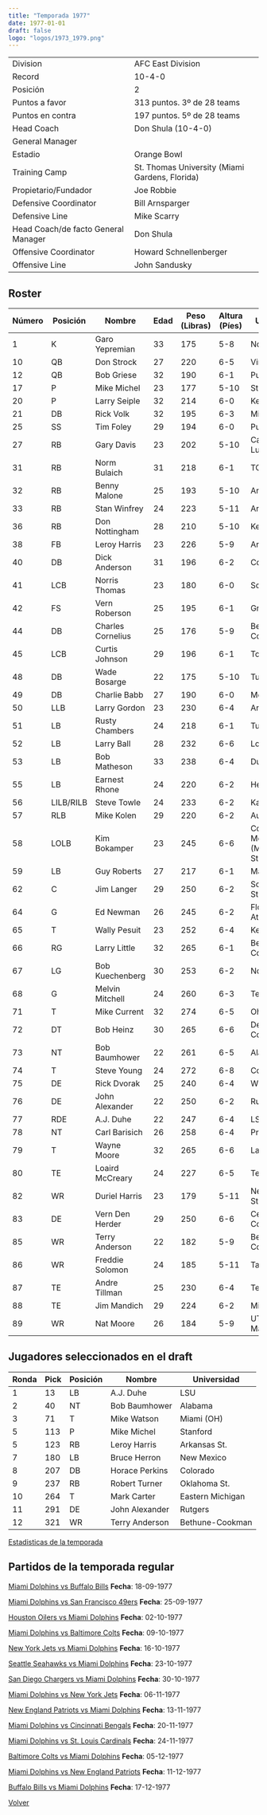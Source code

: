 ```yaml
---
title: "Temporada 1977"
date: 1977-01-01
draft: false
logo: "logos/1973_1979.png"
---
```


|                      |                      |
|-------------------------|---------------------------|
| Division               | AFC East Division            |
| Record                 | 10-4-0              |
| Posición               | 2            |
| Puntos a favor         | 313 puntos. 3º de 28 teams           |
| Puntos en contra       | 197 puntos. 5º de 28 teams       |
| Head Coach             | Don Shula (10-4-0)               |
| General Manager        |       |
| Estadio                | Orange Bowl             |
| Training Camp          | St. Thomas University (Miami Gardens, Florida)        |
| Propietario/Fundador | Joe Robbie |
| Defensive Coordinator | Bill Arnsparger |
| Defensive Line | Mike Scarry |
| Head Coach/de facto General Manager | Don Shula |
| Offensive Coordinator | Howard Schnellenberger |
| Offensive Line | John Sandusky |


## Roster

| Número | Posición | Nombre           | Edad | Peso (Libras) | Altura (Píes) | Universidad          |
|--------|----------|------------------|------|---------------|---------------|----------------------|
| 1 | K | Garo Yepremian | 33 | 175 | 5-8 | None |
| 10 | QB | Don Strock | 27 | 220 | 6-5 | Virginia Tech |
| 12 | QB | Bob Griese | 32 | 190 | 6-1 | Purdue |
| 17 | P | Mike Michel | 23 | 177 | 5-10 | Stanford |
| 20 | P | Larry Seiple | 32 | 214 | 6-0 | Kentucky |
| 21 | DB | Rick Volk | 32 | 195 | 6-3 | Michigan |
| 25 | SS | Tim Foley | 29 | 194 | 6-0 | Purdue |
| 27 | RB | Gary Davis | 23 | 202 | 5-10 | Cal Poly-San Luis Obispo |
| 31 | RB | Norm Bulaich | 31 | 218 | 6-1 | TCU |
| 32 | RB | Benny Malone | 25 | 193 | 5-10 | Arizona St. |
| 33 | RB | Stan Winfrey | 24 | 223 | 5-11 | Arkansas St. |
| 36 | RB | Don Nottingham | 28 | 210 | 5-10 | Kent St. |
| 38 | FB | Leroy Harris | 23 | 226 | 5-9 | Arkansas St. |
| 40 | DB | Dick Anderson | 31 | 196 | 6-2 | Colorado |
| 41 | LCB | Norris Thomas | 23 | 180 | 6-0 | Southern Miss |
| 42 | FS | Vern Roberson | 25 | 195 | 6-1 | Grambling St. |
| 44 | DB | Charles Cornelius | 25 | 176 | 5-9 | Bethune-Cookman |
| 45 | LCB | Curtis Johnson | 29 | 196 | 6-1 | Toledo |
| 48 | DB | Wade Bosarge | 22 | 175 | 5-10 | Tulsa |
| 49 | DB | Charlie Babb | 27 | 190 | 6-0 | Memphis |
| 50 | LLB | Larry Gordon | 23 | 230 | 6-4 | Arizona St. |
| 51 | LB | Rusty Chambers | 24 | 218 | 6-1 | Tulane |
| 52 | LB | Larry Ball | 28 | 232 | 6-6 | Louisville |
| 53 | LB | Bob Matheson | 33 | 238 | 6-4 | Duke |
| 55 | LB | Earnest Rhone | 24 | 220 | 6-2 | Henderson St. |
| 56 | LILB/RILB | Steve Towle | 24 | 233 | 6-2 | Kansas |
| 57 | RLB | Mike Kolen | 29 | 220 | 6-2 | Auburn |
| 58 | LOLB | Kim Bokamper | 23 | 245 | 6-6 | Concordia-Moorhead (MN),San Jose St. |
| 59 | LB | Guy Roberts | 27 | 217 | 6-1 | Maryland |
| 62 | C | Jim Langer | 29 | 250 | 6-2 | South Dakota St. |
| 64 | G | Ed Newman | 26 | 245 | 6-2 | Florida Atlantic,Duke |
| 65 | T | Wally Pesuit | 23 | 252 | 6-4 | Kentucky |
| 66 | RG | Larry Little | 32 | 265 | 6-1 | Bethune-Cookman |
| 67 | LG | Bob Kuechenberg | 30 | 253 | 6-2 | Notre Dame |
| 68 | G | Melvin Mitchell | 24 | 260 | 6-3 | Tennessee St. |
| 71 | T | Mike Current | 32 | 274 | 6-5 | Ohio St. |
| 72 | DT | Bob Heinz | 30 | 265 | 6-6 | Delta College,Pacific |
| 73 | NT | Bob Baumhower | 22 | 261 | 6-5 | Alabama |
| 74 | T | Steve Young | 24 | 272 | 6-8 | Colorado |
| 75 | DE | Rick Dvorak | 25 | 240 | 6-4 | Wichita St. |
| 76 | DE | John Alexander | 22 | 250 | 6-2 | Rutgers |
| 77 | RDE | A.J. Duhe | 22 | 247 | 6-4 | LSU |
| 78 | NT | Carl Barisich | 26 | 258 | 6-4 | Princeton |
| 79 | T | Wayne Moore | 32 | 265 | 6-6 | Lamar |
| 80 | TE | Loaird McCreary | 24 | 227 | 6-5 | Tennessee St. |
| 82 | WR | Duriel Harris | 23 | 179 | 5-11 | New Mexico St. |
| 83 | DE | Vern Den Herder | 29 | 250 | 6-6 | Central College (IA) |
| 85 | WR | Terry Anderson | 22 | 182 | 5-9 | Bethune-Cookman |
| 86 | WR | Freddie Solomon | 24 | 185 | 5-11 | Tampa |
| 87 | TE | Andre Tillman | 25 | 230 | 6-4 | Texas Tech |
| 88 | TE | Jim Mandich | 29 | 224 | 6-2 | Michigan |
| 89 | WR | Nat Moore | 26 | 184 | 5-9 | UT Martin,Florida |


## Jugadores seleccionados en el draft

| Ronda | Pick | Posición | Nombre           | Universidad          |
|-------|------|----------|------------------|----------------------|
| 1 | 13 | LB | A.J. Duhe | LSU |
| 2 | 40 | NT | Bob Baumhower | Alabama |
| 3 | 71 | T | Mike Watson | Miami (OH) |
| 5 | 113 | P | Mike Michel | Stanford |
| 5 | 123 | RB | Leroy Harris | Arkansas St. |
| 7 | 180 | LB | Bruce Herron | New Mexico |
| 8 | 207 | DB | Horace Perkins | Colorado |
| 9 | 237 | RB | Robert Turner | Oklahoma St. |
| 10 | 264 | T | Mark Carter | Eastern Michigan |
| 11 | 291 | DE | John Alexander | Rutgers |
| 12 | 321 | WR | Terry Anderson | Bethune-Cookman |



[Estadisticas de la temporada](/historia/stats/1977)

## Partidos de la temporada regular

[Miami Dolphins vs Buffalo Bills](/historia/games/mia-buf-19770918) **Fecha**: 18-09-1977

[Miami Dolphins vs San Francisco 49ers](/historia/games/mia-sf-19770925) **Fecha**: 25-09-1977

[Houston Oilers vs Miami Dolphins](/historia/games/hou-mia-19771002) **Fecha**: 02-10-1977

[Miami Dolphins vs Baltimore Colts](/historia/games/mia-clt-19771009) **Fecha**: 09-10-1977

[New York Jets vs Miami Dolphins](/historia/games/nyj-mia-19771016) **Fecha**: 16-10-1977

[Seattle Seahawks vs Miami Dolphins](/historia/games/sea-mia-19771023) **Fecha**: 23-10-1977

[San Diego Chargers vs Miami Dolphins](/historia/games/sd-mia-19771030) **Fecha**: 30-10-1977

[Miami Dolphins vs New York Jets](/historia/games/mia-nyj-19771106) **Fecha**: 06-11-1977

[New England Patriots vs Miami Dolphins](/historia/games/ne-mia-19771113) **Fecha**: 13-11-1977

[Miami Dolphins vs Cincinnati Bengals](/historia/games/mia-cin-19771120) **Fecha**: 20-11-1977

[Miami Dolphins vs St. Louis Cardinals](/historia/games/mia-stl-19771124) **Fecha**: 24-11-1977

[Baltimore Colts vs Miami Dolphins](/historia/games/clt-mia-19771205) **Fecha**: 05-12-1977

[Miami Dolphins vs New England Patriots](/historia/games/mia-ne-19771211) **Fecha**: 11-12-1977

[Buffalo Bills vs Miami Dolphins](/historia/games/buf-mia-19771217) **Fecha**: 17-12-1977





[Volver](/historia)